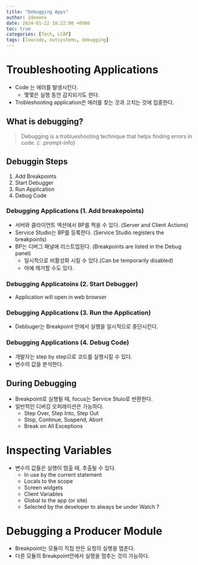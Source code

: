 ```yaml
---
title: "Debugging Apps"
author: 2deeens
date: 2024-01-22 18:22:00 +0900
toc: true
categories: [Tech, LCAP]
tags: [lowcode, outsystems, debugging]
---
```


# Troubleshooting Applications
- Code 는 에러를 발생시킨다.
  * 몇몇은 실행 동안 감지되기도 한다.
- Trobleshooting application은 에러를 찾는 것과 고치는 것에 집중한다.

## What is debugging?
> Debugging is a troblueshooting technique that helps finding errors in code.
{: .prompt-info}

## Debuggin Steps
1) Add Breakpoints
2) Start Debugger
3) Run Application
4) Debug Code

### Debugging Applications (1. Add breakepoints)
- 서버와 클라이언트 엑션에서 BP를 찍을 수 있다. (Server and Client Actions)
- Service Studio는 BP를 등록한다. (Service Studio registers the breakpoints)
- BP는 디버그 패널에 리스트업된다. (Breakpoints are listed in the Debug panel)
  * 일시적으로 비활성화 시킬 수 있다.(Can be temporarily disabled)
  * 아예 제거할 수도 있다.

### Debugging Applicatoins (2. Start Debugger)
- Application will open in web browser

### Debugging Applications (3. Run the Application)
- Debbuger는 Breakpoint 안에서 실행을 일시적으로 중단시킨다.

### Debugging Applications (4. Debug Code)
- 개발자는 step by step으로 코드를 실행시킬 수 있다.
- 변수의 값을 분석한다.

## During Debugging
- Breakpoint로 실행될 때, focus는 Service Stuio로 반환한다.
- 일반적인 디버깅 오퍼레이션은 가능하다.
  * Step Over, Step Into, Step Out
  * Stop, Continue, Suspend, Abort
  * Break on All Exceptions



# Inspecting Variables

- 변수의 값들은 실행이 멈출 때, 추출될 수 있다.
  * In use by the current statement
  * Locals to the scope
  * Screen widgets
  * Client Variables
  * Global to the app (or site)
  * Selected by the developer to always be under Watch ?

# Debugging a Producer Module
- Breakpoint는 모듈이 직접 만든 요청의 실행을 멈춘다.
- 다른 모듈의 Breakpoint안에서 실행을 멈추는 것이 가능하다.